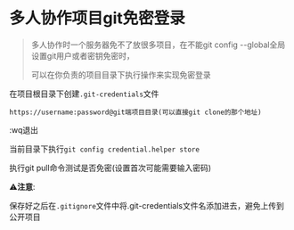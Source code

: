 # 多人协作项目git免密登录

> 多人协作时一个服务器免不了放很多项目，在不能git config --global全局设置git用户或者密钥免密时，
>
> 可以在你负责的项目目录下执行操作来实现免密登录

在项目根目录下创建`.git-credentials`文件

```shell
https://username:password@git端项目目录(可以直接git clone的那个地址)
```

:wq退出

当前目录下执行`git config credential.helper store`

执行git pull命令测试是否免密(设置首次可能需要输入密码)

⚠️**注意**:

保存好之后在`.gitignore`文件中将.git-credentials文件名添加进去，避免上传到公开项目

